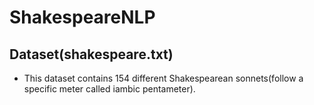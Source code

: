 # ShakespeareNLP

## Dataset(shakespeare.txt)
- This dataset contains 154 different Shakespearean sonnets(follow a specific meter called iambic pentameter).

##
